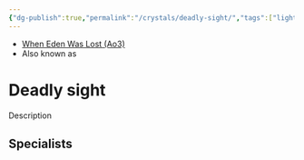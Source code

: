 ```yaml
---
{"dg-publish":true,"permalink":"/crystals/deadly-sight/","tags":["light dark universal","offense defense utility","control sense alter","forcepower"]}
---
```


- [When Eden Was Lost (Ao3)](https://archiveofourown.org/works/19334440/chapters/45992584)
- Also known as 

# Deadly sight
Description

**Specialists**
- 